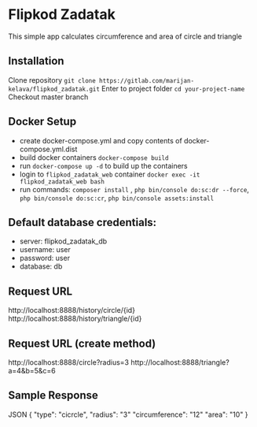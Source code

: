 # Flipkod Zadatak

This simple app calculates circumference and area of circle and triangle

## Installation

Clone repository `git clone https://gitlab.com/marijan-kelava/flipkod_zadatak.git`
Enter to project folder `cd your-project-name`
Checkout master branch

## Docker Setup
 - create docker-compose.yml and copy contents of docker-compose.yml.dist
 - build docker containers `docker-compose build`
 - run `docker-compose up -d` to build up the containers 
 - login to `flipkod_zadatak_web` container `docker exec -it flipkod_zadatak_web bash` 
 - run commands:
    `composer install` ,
    `php bin/console do:sc:dr --force`,
    `php bin/console do:sc:cr`,
    `php bin/console assets:install`


## Default database credentials:
 - server: flipkod_zadatak_db
 - username: user
 - password: user
 - database: db

## Request URL
http://localhost:8888/history/circle/{id}
http://localhost:8888/history/triangle/{id}

## Request URL (create method)
http://localhost:8888/circle?radius=3
http://localhost:8888/triangle?a=4&b=5&c=6


## Sample Response
JSON
{ "type": "cicrcle", "radius": "3" "circumference": "12" "area": "10" }







